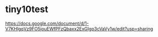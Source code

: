 # tiny10test
https://docs.google.com/document/d/1-V7KHlgqVz9FO5jouEWfPFzQbaxx2ExGIgp3cVaVy1w/edit?usp=sharing

